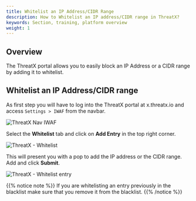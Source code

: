 ```yaml
---
title: Whitelist an IP Address/CIDR Range
description: How to Whitelist an IP address/CIDR range in ThreatX?
keywords: Section, training, platform overview
weight: 1
---
```


## Overview

The ThreatX portal allows you to easily block an IP Address or a CIDR range by adding it to whitelist.

## Whitelist an IP Address/CIDR range

As first step you will have to log into the ThreatX portal at x.threatx.io and access `Settings > IWAF` from the navbar.

![ThreatX Nav IWAF](/docs/images/threatx/threatx_nav_iwaf.png)

Select the **Whitelist** tab and click on  **Add Entry** in the top right corner.

![ThreatX - Whitelist](/docs/images/threatx/threatx_whitelist.png)

This will present you with a pop to add the IP address or the CIDR range. Add and click **Submit**.

![ThreatX - Whitelist entry](/docs/images/threatx/add_whitelist_entry_threatx.png)

{{% notice note %}}
If you are whitelisting an entry previously in the blacklist make sure that you remove it from the blacklist.
{{% /notice %}}
